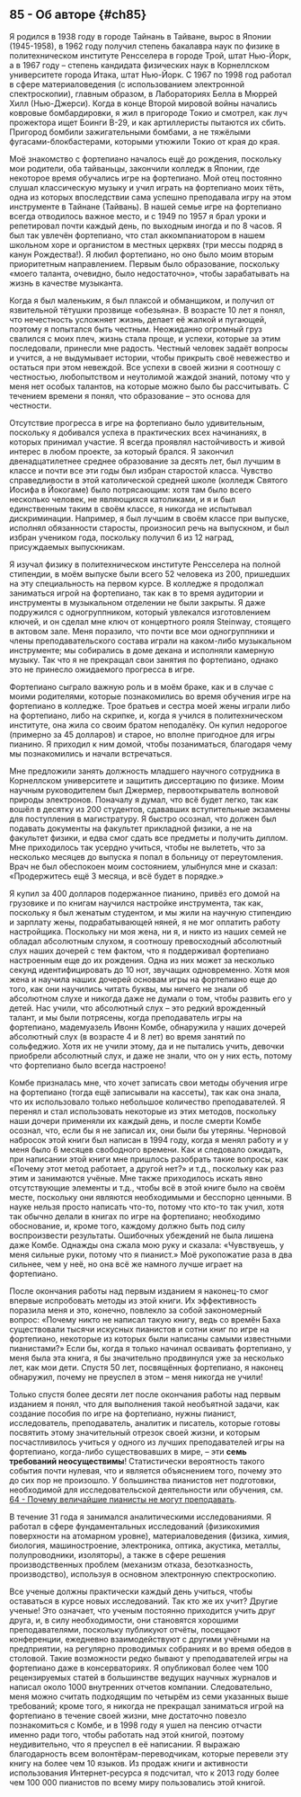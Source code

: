 ## 85 - Об авторе {#ch85}

Я родился в 1938 году в городе Тайнань в Тайване, вырос в Японии (1945-1958), в 1962 году получил степень бакалавра наук по физике в политехническом институте Ренсселера в городе Трой, штат Нью-Йорк, а в 1967 году – степень кандидата физических наук в Корнеллском университете города Итака, штат Нью-Йорк. С 1967 по 1998 год работал в сфере материаловедения (с использованием электронной спектроскопии), главным образом, в Лабораториях Белла в Мюррей Хилл (Нью-Джерси). Когда в конце Второй мировой войны начались ковровые бомбардировки, я жил в пригороде Токио и смотрел, как луч прожектора ищет Боинги B-29, и как артиллеристы пытаются их сбить. Пригород бомбили зажигательными бомбами, а не тяжёлыми фугасами-блокбастерами, которыми утюжили Токио от края до края.

Моё знакомство с фортепиано началось ещё до рождения, поскольку мои родители, оба тайваньцы, закончили колледж в Японии, где некоторое время обучались игре на фортепиано. Мой отец постоянно слушал классическую музыку и учил играть на фортепиано моих тёть, одна из которых впоследствии сама успешно преподавала игру на этом инструменте в Тайнане (Тайвань). В нашей семье игре на фортепиано всегда отводилось важное место, и с 1949 по 1957 я брал уроки и репетировал почти каждый день, по выходным иногда и по 8 часов. Я был так увлечён фортепиано, что стал аккомпаниатором в нашем школьном хоре и органистом в местных церквях (три мессы подряд в канун Рождества!). Я любил фортепиано, но оно было моим вторым приоритетным направлением. Первым было образование, поскольку «моего таланта, очевидно, было недостаточно», чтобы зарабатывать на жизнь в качестве музыканта.

Когда я был маленьким, я был плаксой и обманщиком, и получил от язвительной тётушки прозвище «обезьяна». В возрасте 10 лет я понял, что нечестность усложняет жизнь, делает её жалкой и пугающей, поэтому я попытался быть честным. Неожиданно огромный груз свалился с моих плеч, жизнь стала проще, и успехи, которые за этим последовали, принесли мне радость. Честный человек задаёт вопросы и учится, а не выдумывает истории, чтобы прикрыть своё невежество и остаться при этом невеждой. Все успехи в своей жизни я соотношу с честностью, любопытством и неутолимой жаждой знаний, потому что у меня нет особых талантов, на которые можно было бы рассчитывать. С течением времени я понял, что образование – это основа для честности.

Отсутствие прогресса в игре на фортепиано было удивительным, поскольку я добивался успеха в практических всех начинаниях, в которых принимал участие. Я всегда проявлял настойчивость и живой интерес в любом проекте, за который брался. Я закончил двенадцатилетнее среднее образование за десять лет, был лучшим в классе и почти все эти годы был избран старостой класса. Чувство справедливости в этой католической средней школе (колледж Святого Иосифа в Йокогаме) было потрясающим: хотя там было всего несколько человек, не являющихся католиками, и я и был единственным таким в своём классе, я никогда не испытывал дискриминации. Например, я был лучшим в своём классе при выпуске, исполнял обязанности старосты, произносил речь на выпускном, и был избран учеником года, поскольку получил 6 из 12 наград, присуждаемых выпускникам.

Я изучал физику в политехническом институте Ренсселера на полной стипендии, в моём выпуске были всего 52 человека из 200, пришедших на эту специальность на первом курсе. В колледже я продолжал заниматься игрой на фортепиано, так как в то время аудитории и инструменты в музыкальном отделении не были закрыты. Я даже подружился с одногруппником, который увлекался изготовлением ключей, и он сделал мне ключ от концертного рояля Steinway, стоящего в актовом зале. Меня поразило, что почти все мои одногруппники и члены преподавательского состава играли на каком-либо музыкальном инструменте; мы собирались в доме декана и исполняли камерную музыку. Так что я не прекращал свои занятия по фортепиано, однако это не принесло ожидаемого прогресса в игре.

Фортепиано сыграло важную роль и в моём браке, как и в случае с моими родителями, которые познакомились во время обучения игре на фортепиано в колледже. Трое братьев и сестра моей жены играли либо на фортепиано, либо на скрипке, и, когда я учился в политехническом институте, она жила со своим братом неподалёку. Он купил недорогое (примерно за 45 долларов) и старое, но вполне пригодное для игры пианино. Я приходил к ним домой, чтобы позаниматься, благодаря чему мы познакомились и начали встречаться.

Мне предложили занять должность младшего научного сотрудника в Корнеллском университете и защитить диссертацию по физике. Моим научным руководителем был Джермер, первооткрыватель волновой природы электронов. Поначалу я думал, что всё будет легко, так как вошёл в десятку из 200 студентов, сдававших вступительные экзамены для поступления в магистратуру. Я быстро осознал, что должен был подавать документы на факультет прикладной физики, а не на факультет физики, и едва смог сдать все предметы и получить диплом. Мне приходилось так усердно учиться, чтобы не вылететь, что за несколько месяцев до выпуска я попал в больницу от переутомления. Врач не был обеспокоен моим состоянием, улыбнулся мне и сказал: «Продержитесь ещё 3 месяца, и всё будет в порядке.»

Я купил за 400 долларов подержанное пианино, привёз его домой на грузовике и по книгам научился настройке инструмента, так как, поскольку я был женатым студентом, и мы жили на научную стипендию и зарплату жены, подрабатывающей няней, я не мог оплатить работу настройщика. Поскольку ни моя жена, ни я, и никто из наших семей не обладал абсолютным слухом, я соотношу превосходный абсолютный слух наших дочерей с тем фактом, что я поддерживал фортепиано настроенным еще до их рождения. Одна из них может за несколько секунд идентифицировать до 10 нот, звучащих одновременно. Хотя моя жена и научила наших дочерей основам игры на фортепиано еще до того, как они научились читать буквы, мы ничего не знали об абсолютном слухе и никогда даже не думали о том, чтобы развить его у детей. Нас учили, что абсолютный слух – это редкий врожденный талант, и мы были потрясены, когда преподаватель игры на фортепиано, мадемуазель Ивонн Комбе, обнаружила у наших дочерей абсолютный слух (в возрасте 4 и 8 лет) во время занятий по сольфеджио. Хотя их не учили этому, да и не пытались учить, девочки приобрели абсолютный слух, и даже не знали, что он у них есть, потому что фортепиано было всегда настроено!

Комбе призналась мне, что хочет записать свои методы обучения игре на фортепиано (тогда ещё записывали на кассеты), так как она знала, что их использовало только небольшое количество преподавателей. Я перенял и стал использовать некоторые из этих методов, поскольку наши дочери применяли их каждый день, и после смерти Комбе осознал, что, если бы я не записал их, они были бы утеряны. Черновой набросок этой книги был написан в 1994 году, когда я менял работу и у меня было 6 месяцев свободного времени. Как и следовало ожидать, при написании этой книги мне пришлось разобрать такие вопросы, как «Почему этот метод работает, а другой нет?» и т.д., поскольку как раз этим и занимаются учёные. Мне также приходилось искать явно отсутствующие элементы и т.д., чтобы всё в этой книге было на своём месте, поскольку они являются необходимыми и бесспорно ценными. В науке нельзя просто написать что-то, потому что кто-то так учил, хотя так обычно делали в книгах по игре на фортепиано; необходимо обоснование, и, кроме того, каждому должно быть под силу воспроизвести результаты. Ошибочных убеждений не была лишена даже Комбе. Однажды она сжала мою руку и сказала: «Чувствуешь, у меня сильные руки, потому что я пианист.» Моё рукопожатие раза в два сильнее, чем у неё, но она всё же намного лучше играет на фортепиано.

После окончания работы над первым изданием я наконец-то смог впервые испробовать методы из этой книги. Их эффективность поразила меня и это, конечно, повлекло за собой закономерный вопрос: «Почему никто не написал такую книгу, ведь со времён Баха существовали тысячи искусных пианистов и сотни книг по игре на фортепиано, некоторые из которых были написаны самыми известными пианистами?» Если бы, когда я только начинал осваивать фортепиано, у меня была эта книга, я бы значительно продвинулся уже за несколько лет, как мои дети. Спустя 50 лет, посвящённых фортепиано, я наконец обнаружил, почему не преуспел в этом – меня никогда не учили!

Только спустя более десяти лет после окончания работы над первым изданием я понял, что для выполнения такой необъятной задачи, как создание пособия по игре на фортепиано, нужны пианист, исследователь, преподаватель, аналитик и писатель, которые готовы посвятить этому значительный отрезок своей жизни, и которым посчастливилось учиться у одного из лучших преподавателей игры на фортепиано, когда-либо существовавших в мире, – эти **семь требований неосуществимы**! Статистически вероятность такого события почти нулевая, что и является объяснением того, почему это до сих пор не произошло. У большинства пианистов нет подготовки, необходимой для исследовательской деятельности или обучения, см. [64 - Почему величайшие пианисты не могут преподавать](#ch64).

В течение 31 года я занимался аналитическими исследованиями. Я работал в сфере фундаментальных исследований (физикохимия поверхности на атомарном уровне), материаловедения (физика, химия, биология, машиностроение, электроника, оптика, акустика, металлы, полупроводники, изоляторы), а также в сфере решения производственных проблем (механизм отказа, безотказность, производство), используя в основном электронную спектроскопию.

Все ученые должны практически каждый день учиться, чтобы оставаться в курсе новых исследований. Так кто же их учит? Другие ученые! Это означает, что ученым постоянно приходится учить друг друга, и, в силу необходимости, они становятся хорошими преподавателями, поскольку публикуют отчёты, посещают конференции, ежедневно взаимодействуют с другими учёными на предприятии, на регулярно проводимых собраниях и во время обедов в столовой. Такие возможности редко бывают у преподавателей игры на фортепиано даже в консерваториях. Я опубликовал более чем 100 рецензируемых статей в большинстве ведущих научных журналов и написал около 1000 внутренних отчетов компании. Следовательно, меня можно считать подходящим по четырём из семи указанных выше требований; кроме того, я никогда не прекращал заниматься игрой на фортепиано в течение своей жизни, мне достаточно повезло познакомиться с Комбе, и в 1998 году я ушел на пенсию отчасти именно ради того, чтобы работать над этой книгой, поэтому неудивительно, что я преуспел в её написании. Я выражаю благодарность всем волонтёрам-переводчикам, которые перевели эту книгу на более чем 10 языков. Из продаж книги и активности использования Интернет-ресурса я подсчитал, что к 2013 году более чем 100 000 пианистов по всему миру пользовались этой книгой.
